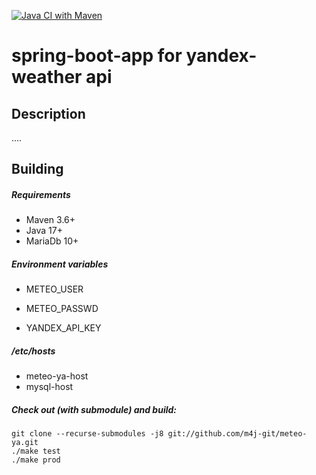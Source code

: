 [![Java CI with Maven](https://github.com/m4j-git/meteo-ya/actions/workflows/maven.yml/badge.svg)](https://github.com/m4j-git/meteo-ya/actions/workflows/maven.yml)

# spring-boot-app for yandex-weather api

Description
-----------
....

Building
--------
##### Requirements
* Maven 3.6+
* Java 17+
* MariaDb 10+

##### Environment variables
* METEO_USER
* METEO_PASSWD

* YANDEX_API_KEY

##### /etc/hosts
* meteo-ya-host
* mysql-host

##### Check out (with submodule) and build:
    git clone --recurse-submodules -j8 git://github.com/m4j-git/meteo-ya.git
    ./make test
    ./make prod





